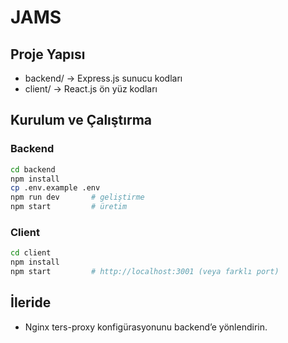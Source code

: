 # JAMS

## Proje Yapısı
- backend/   → Express.js sunucu kodları  
- client/    → React.js ön yüz kodları  

## Kurulum ve Çalıştırma

### Backend
```bash
cd backend  
npm install  
cp .env.example .env  
npm run dev       # geliştirme  
npm start         # üretim
```

### Client
```bash
cd client  
npm install  
npm start         # http://localhost:3001 (veya farklı port)
```

## İleride
- Nginx ters-proxy konfigürasyonunu backend’e yönlendirin.
